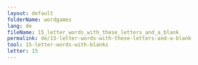 ```yaml
---
layout: default
folderName: wordgames
lang: de
fileName: 15_letter_words_with_these_letters_and_a_blank
permalink: de/15-letter-words-with-these-letters-and-a-blank
tool: 15-letter-words-with-blanks
letter: 15
---
```

